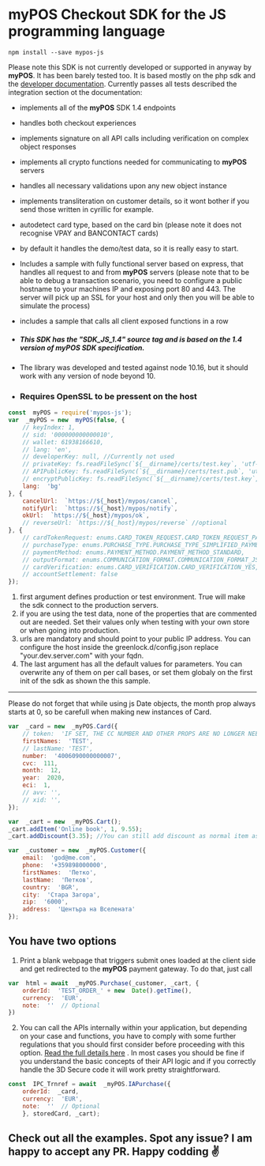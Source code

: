 # myPOS Checkout SDK for the JS programming language

```
npm install --save mypos-js
```

Please note this SDK is not currently developed or supported in anyway by **myPOS**. It has been barely tested too. It is based mostly on the php sdk and the [developer documentation](https://developers.mypos.eu/en/doc/online_payments/v1_4/20-api-reference). Currently passes all tests described the integration section ot the documentation:
* implements all of the **myPOS** SDK 1.4 endpoints
* handles both checkout experiences
* implements signature on all API calls including verification on complex object responses
* implements all crypto functions needed for communicating to **myPOS** servers
* handles all necessary validations upon any new object instance
* implements transliteration on customer details, so it wont bother if you send those written in cyrillic for example.
* autodetect card type, based on the card bin (please note it does not recognise VPAY and BANCONTACT cards)
* by default it handles the demo/test data, so it is really easy to start.
* Includes a sample with fully functional server based on express, that handles all request to and from **myPOS** servers (please note that to be able to debug a transaction scenario, you need to configure a public hostname to your machines IP and exposing port 80 and 443. The server will pick up an SSL for your host and only then you will be able to simulate the process)
* includes a sample that calls all client exposed functions in a row

* ##### This SDK has the "SDK_JS_1.4" source tag and is based on the 1.4 version of **myPOS**  SDK specification.
* The library was developed and tested against node 10.16, but it should work with any version of node beyond 10.

* ### Requires OpenSSL to be pressent on the host


```javascript
const  myPOS = require('mypos-js');
var  _myPOS = new  myPOS(false, {
	// keyIndex: 1,
	// sid: '000000000000010',
	// wallet: 61938166610,
	// lang: 'en',
	// developerKey: null, //Currently not used
	// privateKey: fs.readFileSync(`${__dirname}/certs/test.key`, 'utf-8'),
	// APIPublicKey: fs.readFileSync(`${__dirname}/certs/test.pub`, 'utf-8'), //Currently not used
	// encryptPublicKey: fs.readFileSync(`${__dirname}/certs/test.key`, 'utf-8'),
	lang:  'bg'
}, {
	cancelUrl:  `https://${_host}/mypos/cancel`,
	notifyUrl:  `https://${_host}/mypos/notify`,
	okUrl:  `https://${_host}/mypos/ok`,
	// reverseUrl: `https://${_host}/mypos/reverse` //optional
}, {
	// cardTokenRequest: enums.CARD_TOKEN_REQUEST.CARD_TOKEN_REQUEST_PAY_AND_STORE,
	// purchaseType: enums.PURCHASE_TYPE.PURCHASE_TYPE_SIMPLIFIED_PAYMENT_PAGE,
	// paymentMethod: enums.PAYMENT_METHOD.PAYMENT_METHOD_STANDARD,
	// outputFormat: enums.COMMUNICATION_FORMAT.COMMUNICATION_FORMAT_JSON,
	// cardVerification: enums.CARD_VERIFICATION.CARD_VERIFICATION_YES,
	// accountSettlement: false
});
```

1. first argument defines production or test environment. True will make the sdk connect to the production servers.
2. if you are using the test data, none of the properties that are commented out are needed. Set their values only when testing with your own store or when going into production.
3. urls are mandatory and should point to your public IP address. You can configure the host inside the greenlock.d/config.json replace "your.dev.server.com" with your fqdn.
4. The last argument has all the default values for parameters. You can overwrite any of them on per call bases, or set them globaly on the first init of the sdk as shown the this sample.

***
Please do not forget that while using js Date objects, the month prop always starts at 0, so be carefull when making new instances of Card.

```javascript
var  _card = new  _myPOS.Card({
	// token:  'IF SET, THE CC NUMBER AND OTHER PROPS ARE NO LONGER NEEDED',
	firstNames:  'TEST',
	// lastName: 'TEST',
	number:  '4006090000000007',
	cvc:  111,
	month:  12,
	year:  2020,
	eci:  1,
	// avv: '',
	// xid: '',
});

var  _cart = new  _myPOS.Cart();
_cart.addItem('Online book', 1, 9.55);
_cart.addDiscount(3.35); //You can still add discount as normal item as shown in the documentation, but I added that function as it makes more sence to me when having the discount on a sepparate call.

var  _customer = new  _myPOS.Customer({
	email:  'god@me.com',
	phone:  '+359898000000',
	firstNames:  'Петко',
	lastName:  'Петков',
	country:  'BGR',
	city:  'Стара Загора',
	zip:  '6000',
	address:  'Центъра на Вселената'
});
```

## You have two options
1. Print a blank webpage that triggers submit ones loaded at the client side and get redirected to the **myPOS** payment gateway. To do that, just call

```javascript
var  html = await  _myPOS.Purchase(_customer, _cart, {
	orderId:  'TEST_ORDER_' + new  Date().getTime(),
	currency:  'EUR',
	note:  ''  // Optional
})
```

2. You can call the APIs internally within your application, but depending on your case and functions, you have to comply with some further regulations that you should first consider before proceeding with this option.  [Read the full details here](https://developers.mypos.eu/en/doc/online_payments/v1_4/39-api-call--ipciapurchase) . In most cases you should be fine if you understand the basic concepts of their API logic and if you correctly handle the 3D Secure code it will work pretty straightforward.

```javascript
const  IPC_Trnref = await  _myPOS.IAPurchase({
	orderId:  _card,
	currency:  'EUR',
	note:  ''  // Optional
	}, storedCard, _cart);
```

## Check out all the examples. Spot any issue? I am happy to accept any PR. Happy codding ✌️